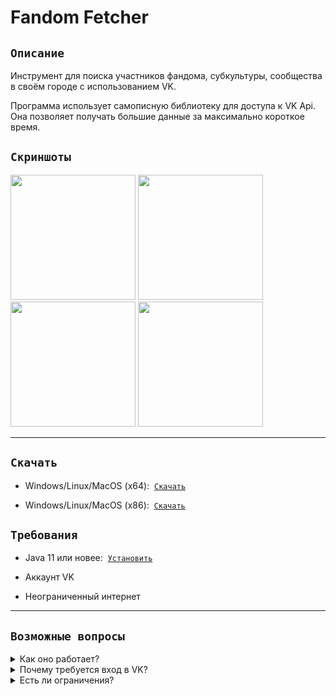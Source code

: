 <h1>
Fandom Fetcher
</h1>

## ```Описание```

  Инструмент для поиска участников фандома, субкультуры, сообщества в своём городе с использованием VK.
    
  Программа использует самописную библиотеку для доступа к VK Api. Она 
  позволяет получать большие данные за максимально короткое время.  

## ```Скриншоты```

<div>

<img src="https://i.ibb.co/JzvZYzg/image.png" width="200">
<img src="https://i.ibb.co/sbdKqn9/image.png" width="200">
<img src="https://i.ibb.co/2Zkcdg8/image.png" width="200">
<img src="https://i.ibb.co/TH5rxpF/image.png" width="200">

</div>

---

## ```Скачать```

- Windows/Linux/MacOS (x64):  [```Скачать```](https://github.com/husker-dev/fandom-fetcher/releases/download/1.0/SubCultureFetcher-1.0-x64.jar)

- Windows/Linux/MacOS (x86):  [```Скачать```](https://github.com/husker-dev/fandom-fetcher/releases/download/1.0/SubCultureFetcher-1.0-x86.jar)

## ```Требования```

- Java 11 или новее:  [```Установить```](https://docs.aws.amazon.com/corretto/latest/corretto-11-ug/downloads-list.html)

- Аккаунт VK

- Неограниченный интернет

---

## ```Возможные вопросы```

<details>
  <summary>Как оно работает?</summary>

---
  
Приложение получает список всех участников разнообразных групп, и отбирает пользователей по следующим критериям: 
- ```Город```
- ```Место учёбы```
- ```Родной город```

Так же берутся общие участники между группами, и городскими сообществами (беседки, подслушано и т.д.)

Все данные получаются в процессе через VK API (ничего не сохраняется).

---
</details>

<details>
  <summary>Почему требуется вход в VK?</summary>

---
  
VK API требует хоть какой-нибудь аккаунт, что бы получить ключ доступа.

В целях безопасности в код проекта не входит заготовленный ключ, поэтому требуется вход при каждом запуске.

---
</details>

<details>
  <summary>Есть ли ограничения?</summary>

---

Да, есть.

VK API ограничивает вызов одинаковых методов, которые активно используются в приложении.

Обычно лимита хватает на 2-3 проверки в день, в зависимости от размеров города.
По исчерпании лимита показывается предупреждение. В таком случае можно поменять аккаунт при входе в VK.

---
</details>
